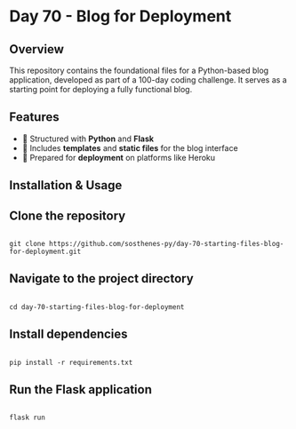 <h1>Day 70 - Blog for Deployment</h1>

<h2>Overview</h2>
<p>This repository contains the foundational files for a Python-based blog application, developed as part of a 100-day coding challenge. It serves as a starting point for deploying a fully functional blog.</p>

<h2>Features</h2>
<ul>
  <li>📝 Structured with <strong>Python</strong> and <strong>Flask</strong></li>
  <li>🎨 Includes <strong>templates</strong> and <strong>static files</strong> for the blog interface</li>
  <li>🚀 Prepared for <strong>deployment</strong> on platforms like Heroku</li>
</ul>

<h2>Installation & Usage</h2>

<h2>Clone the repository</h2>
<pre><code>
git clone https://github.com/sosthenes-py/day-70-starting-files-blog-for-deployment.git
</code></pre>

<h2>Navigate to the project directory</h2>
<pre><code>
cd day-70-starting-files-blog-for-deployment
</code></pre>

<h2>Install dependencies</h2>
<pre><code>
pip install -r requirements.txt
</code></pre>

<h2>Run the Flask application</h2>
<pre><code>
flask run
</code></pre>
